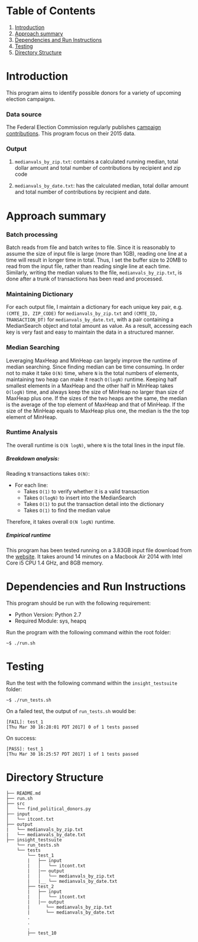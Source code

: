 # Table of Contents
1. [Introduction](README.md#introduction)
2. [Approach summary](README.md#approach-summary)
3. [Dependencies and Run Instructions](README.md#dependencies-and-run-instructions)
4. [Testing](README.md#testing)
5. [Directory Structure](README.md#directory-structure)



# Introduction
This program aims to identify possible donors for a variety of upcoming election campaigns.

### Data source
The Federal Election Commission regularly publishes [campaign contributions](http://classic.fec.gov/finance/disclosure/ftpdet.shtml).
This program focus on their 2015 data.

### Output
1. `medianvals_by_zip.txt`: contains a calculated running median, total dollar amount and total number of contributions by recipient and zip code

2. `medianvals_by_date.txt`: has the calculated median, total dollar amount and total number of contributions by recipient and date.



# Approach summary

### Batch processing
Batch reads from file and batch writes to file. Since it is reasonably to assume the size of input file is large (more than 1GB), reading one line at a time will result in longer time in total. Thus, I set the buffer size to 20MB to read from the input file, rather than reading single line at each time. Similarly, writing the median values to the file, `medianvals_by_zip.txt`, is done after a trunk of transactions has been read and processed.

### Maintaining Dictionary
For each output file, I maintain a dictionary for each unique key pair, e.g. `(CMTE_ID, ZIP_CODE)` for `medianvals_by_zip.txt` and `(CMTE_ID, TRANSACTION_DT)` for `medianvals_by_date.txt`, with a pair containing a MedianSearch object and total amount as value. As a result, accessing each key is very fast and easy to maintain the data in a structured manner.

### Median Searching
Leveraging MaxHeap and MinHeap can largely improve the runtime of median searching. Since finding median can be time consuming. In order not to make it take `O(N)` time, where `N` is the total numbers of elements, maintaining two heap can make it reach `O(logN)` runtime. Keeping half smallest elements in a MaxHeap and the other half in MinHeap takes `O(logN)` time, and always keep the size of MinHeap no larger than size of MaxHeap plus one. If the sizes of the two heaps are the same, the median is the average of the top element of MaxHeap and that of MinHeap. If the size of the MinHeap equals to MaxHeap plus one, the median is the the top element of MinHeap.

### Runtime Analysis
The overall runtime is `O(N logN)`, where `N` is the total lines in the input file.
##### Breakdown analysis:
Reading `N` transactions takes `O(N)`:
  *  For each line:
        *  Takes `O(1)` to verify whether it is a valid transaction
        *  Takes `O(logN)` to insert into the MedianSearch
        *  Takes `O(1)` to put the transaction detail into the dictionary
        *  Takes `O(1)` to find the median value

Therefore, it takes overall `O(N logN)` runtime.

##### Empirical runtime
This program has been tested running on a 3.83GB input file download from the [website](http://classic.fec.gov/finance/disclosure/ftpdet.shtml). It takes around 14 minutes on a Macbook Air 2014 with
Intel Core i5 CPU 1.4 GHz, and 8GB memory.


# Dependencies and Run Instructions
This program should be run with the following requirement:
* Python Version: Python 2.7
* Required Module: sys, heapq

Run the program with the following command within the root folder:

    ~$ ./run.sh



# Testing
Run the test with the following command within the `insight_testsuite` folder:

    ~$ ./run_tests.sh

On a failed test, the output of `run_tests.sh` would be:

    [FAIL]: test_1
    [Thu Mar 30 16:28:01 PDT 2017] 0 of 1 tests passed

On success:

    [PASS]: test_1
    [Thu Mar 30 16:25:57 PDT 2017] 1 of 1 tests passed



# Directory Structure

    ├── README.md
    ├── run.sh
    ├── src
    │   └── find_political_donors.py
    ├── input
    │   └── itcont.txt
    ├── output
    |   └── medianvals_by_zip.txt
    |   └── medianvals_by_date.txt
    ├── insight_testsuite
        └── run_tests.sh
        └── tests
            └── test_1
            |   ├── input
            |   │   └── itcont.txt
            |   |── output
            |   │   └── medianvals_by_zip.txt
            |   |__ └── medianvals_by_date.txt
            ├── test_2
            |   ├── input
            |   │   └── itcont.txt
            |   |── output
            |      └── medianvals_by_zip.txt
            |      └── medianvals_by_date.txt
            .
            .
            .
            ├── test_10
